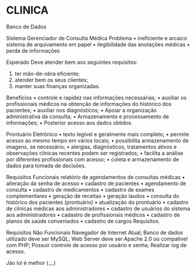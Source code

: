 # CLINICA
Banco de Dados

Sistema Gerenciador de Consulta Médica
Problema
•	ineficiente e arcaico sistema de arquivamento em papel
•	ilegibilidade das anotações médicas
•	perda de informações

Esperado
Deve atender bem aos seguintes requisitos: 
1. ter mão-de-obra eficiente; 
2. atender bem os seus clientes; 
4. manter suas finanças organizadas. 

Benefícios
•	controle e rapidez nas informações necessárias;
•	auxiliar os profissionais médicos na obtenção de informações do histórico dos pacientes;
•	auxiliar nos diagnósticos;
•	Apoiar a organização administrativa da consulta;
•	Armazenamento e processamento de informações;
•	Posterior acesso aos dados obtidos.

Prontuário Eletrônico
•	texto legível e geralmente mais completo;
•	permite acesso ao mesmo tempo em vários locais;
•	possibilita armazenamento de imagens, se necessário;
•	alergias, diagnósticos, tratamentos ativos e observações clínicas recentes podem ser registrados;
•	facilita a análise por diferentes profissionais com acesso;
•	coleta e armazenamento de dados para tomada de decisões.

Requisitos Funcionais
relatório de agendamentos de consultas médicas • alteração da senha de acesso • cadastro de pacientes • agendamento de consulta • cadastro de medicamentos • cadastro de exames complementares • geração de receitas • geração laudos • consulta do histórico dos pacientes (prontuário) • atualização do prontuário • cadastro de clínicas médicas aos administradores • cadastro de usuários do sistema aos administradores • cadastro de profissionais médicos • cadastro de planos de saúde conveniados • cadastro de cargos Requisitos.

Requisitos Não Funcionais
Navegador de Internet Atual; Banco de dados utilizado deve ser MySQL; Web Server deve ser Apache 2.0 ou compatível com PHP; Possuir controle de acesso por usuário e senha; Realizar log de acesso.

Jão lol é melhor
(._.)

